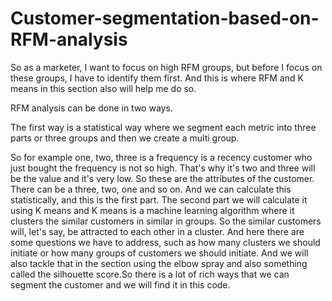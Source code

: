 # Customer-segmentation-based-on-RFM-analysis
So as a marketer, I want to focus on high RFM groups, but before I focus on these groups, I have
to identify them first. And this is where RFM and K means in this section also will help me do so.

RFM analysis can be done in two ways.

The first way is a statistical way where we segment each metric into three parts or three groups and
then we create a multi group.

So for example one, two, three is a frequency is a recency customer who just bought the frequency
is not so high.
That's why it's two and three will be the value and it's very low. So these are the attributes of the customer.
There can be a three, two, one and so on.
And we can calculate this statistically, and this is the first part.
The second part we will calculate it using K means and K means is a machine learning algorithm where it clusters the similar customers in similar in groups.
So the similar customers will, let's say, be attracted to each other in a cluster.
And here there are some questions we have to address, such as how many clusters we should initiate
or how many groups of customers we should initiate. And we will also tackle that in the section using the elbow spray and also something called the silhouette
score.So there is a lot of rich ways that we can segment the customer and we will find it in this code.


